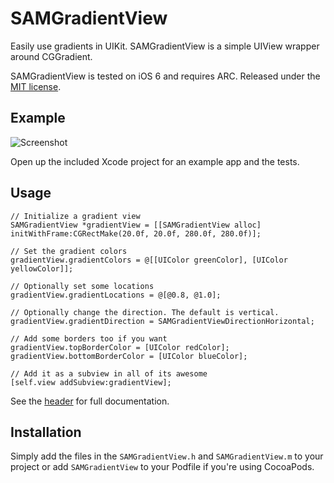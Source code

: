 # SAMGradientView

Easily use gradients in UIKit. SAMGradientView is a simple UIView wrapper around CGGradient.

SAMGradientView is tested on iOS 6 and requires ARC. Released under the [MIT license](LICENSE).

## Example

![Screenshot](http://soff.me/PzUc/iOS%20Simulator%20Screen%20shot%20Jun%2030,%202013%205.30.40%20PM.png)

Open up the included Xcode project for an example app and the tests.

## Usage

``` objc
// Initialize a gradient view
SAMGradientView *gradientView = [[SAMGradientView alloc] initWithFrame:CGRectMake(20.0f, 20.0f, 280.0f, 280.0f)];

// Set the gradient colors
gradientView.gradientColors = @[[UIColor greenColor], [UIColor yellowColor]];

// Optionally set some locations
gradientView.gradientLocations = @[@0.8, @1.0];

// Optionally change the direction. The default is vertical.
gradientView.gradientDirection = SAMGradientViewDirectionHorizontal;

// Add some borders too if you want
gradientView.topBorderColor = [UIColor redColor];
gradientView.bottomBorderColor = [UIColor blueColor];

// Add it as a subview in all of its awesome
[self.view addSubview:gradientView];
```

See the [header](SAMGradientView/SAMGradientView.h) for full documentation.

## Installation

Simply add the files in the `SAMGradientView.h` and `SAMGradientView.m` to your project or add `SAMGradientView` to your Podfile if you're using CocoaPods.
